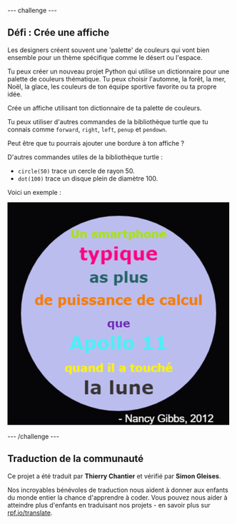 --- challenge ---

## Défi : Crée une affiche

Les designers créent souvent une 'palette' de couleurs qui vont bien ensemble pour un thème spécifique comme le désert ou l'espace.

Tu peux créer un nouveau projet Python qui utilise un dictionnaire pour une palette de couleurs thématique. Tu peux choisir l'automne, la forêt, la mer, Noël, la glace, les couleurs de ton équipe sportive favorite ou ta propre idée.

Crée un affiche utilisant ton dictionnaire de ta palette de couleurs.

Tu peux utiliser d'autres commandes de la bibliothèque turtle que tu connais comme `forward`, `right`, `left`, `penup` et `pendown`.

Peut être que tu pourrais ajouter une bordure à ton affiche ?

D'autres commandes utiles de la bibliothèque turtle :

+ `circle(50)` trace un cercle de rayon 50.
+ `dot(100)` trace un disque plein de diamètre 100. 

Voici un exemple :

![capture d'écran](images/colourful-finished.png)

--- /challenge ---

## Traduction de la communauté 

Ce projet a été traduit par **Thierry Chantier** et vérifié par **Simon Gleises**. 

Nos incroyables bénévoles de traduction nous aident à donner aux enfants du monde entier la chance d'apprendre à coder. Vous pouvez nous aider à atteindre plus d'enfants en traduisant nos projets - en savoir plus sur [rpf.io/translate](https://rpf.io/translate).
